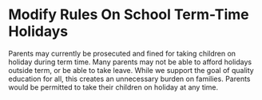 Modify Rules On School Term-Time Holidays
=========================================

Parents may currently be prosecuted and fined for taking children on 
holiday during term time. Many parents may not be able to afford 
holidays outside term, or be able to take leave. While we support the 
goal of quality education for all, this creates an unnecessary burden on 
families. Parents would be permitted to take their children on holiday 
at any time.